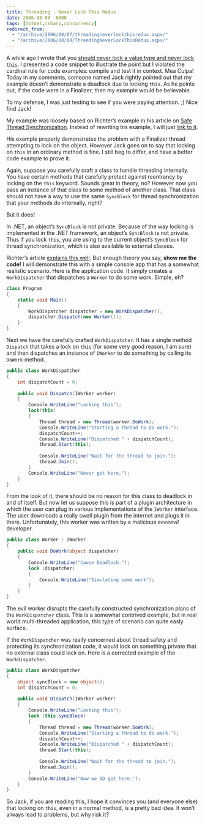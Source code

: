 ```yaml
---
title: Threading - Never Lock This Redux
date: 2006-08-08 -0800
tags: [dotnet,csharp,concurrency]
redirect_from:
  - "/archive/2006/08/07/threadingneverlockthisredux.aspx/"
  - "/archive/2006/08/08/ThreadingNeverLockThisRedux.aspx/"
---
```


A while ago I wrote that you [should never lock a value type and never lock `this`](https://haacked.com/archive/2005/04/12/neverlockthis.aspx "Threading Tips"). I presented a code snippet to illustrate the point but I violated the cardinal rule for code examples: compile and test it in context. Mea Culpa! Today in my comments, someone named Jack rightly pointed out that my example doesn’t demonstrate a deadlock due to locking `this`. As he points out, if the code were in a Finalizer, then my example would be believable.

To my defense, I was just testing to see if you were paying attention. ;) Nice find Jack!

My example was loosely based on Richter’s example in his article on [Safe Thread Synchronization](http://msdn.microsoft.com/msdnmag/issues/03/01/NET/ "Safe Thread Synchronization"). Instead of rewriting his example, I will just [link to it](http://msdn.microsoft.com/msdnmag/issues/03/01/NET/default.aspx?fig=true#fig7 "Figure 7 - Threads Banging Heads").

His example properly demonstrates the problem with a Finalizer thread attempting to lock on the object. However Jack goes on to say that locking on `this` in an ordinary method is fine. I still beg to differ, and have a better code example to prove it.

Again, suppose you carefully craft a class to handle threading
internally. You have certain methods that carefully protect against
reentrancy by locking on the `this` keyword. Sounds great in theory, no?
However now you pass an instance of that class to some method of another
class. That class should not have a way to use the same `SyncBlock` for
thread synchronization that your methods do internally, right?

But it does!

In .NET, an object’s `SyncBlock` is not private. Because of the way
locking is implemented in the .NET framework, an object’s `SyncBlock` is
not private. Thus if you lock `this`, you are using to the current
object’s `SyncBlock` for thread synchronization, which is also available
to external classes.

Richter’s article [explains this
well](http://msdn.microsoft.com/msdnmag/issues/03/01/NET/ "Safe Thread Synchronization").
But enough theory you say, **show me the code!** I will demonstrate this
with a simple console app that has a somewhat realistic scenario. Here
is the application code. It simply creates a `WorkDispatcher` that
dispatches a `Worker` to do some work. Simple, eh?

```csharp
class Program
{
    static void Main()
    {
        WorkDispatcher dispatcher = new WorkDispatcher();
        dispatcher.Dispatch(new Worker());
    }
}
```

Next we have the carefully crafted `WorkDispatcher`. It has a single
method `Dispatch` that takes a lock on `this` (for some very good
reason, I am sure) and then dispatches an instance of `IWorker` to do
something by calling its `DoWork` method.

```csharp
public class WorkDispatcher
{
    int dispatchCount = 0;
    
    public void Dispatch(IWorker worker)
    {
        Console.WriteLine("Locking this");
        lock(this)
        {
            Thread thread = new Thread(worker.DoWork);
            Console.WriteLine("Starting a thread to do work.");
            dispatchCount++;
            Console.WriteLine("Dispatched " + dispatchCount);
            thread.Start(this);
            
            Console.WriteLine("Wait for the thread to join.");
            thread.Join();
        }
        Console.WriteLine("Never get here.");
    }
}
```

From the look of it, there should be no reason for this class to
deadlock in and of itself. But now let us suppose this is part of a
plugin architecture in which the user can plug in various
implementations of the `IWorker` interface. The user downloads a really
swell plugin from the internet and plugs it in there. Unfortunately,
this worker was written by a malicious *eeeeevil* developer.

```csharp
public class Worker : IWorker
{        
    public void DoWork(object dispatcher)
    {
        Console.WriteLine("Cause Deadlock.");
        lock (dispatcher)
        {
            Console.WriteLine("Simulating some work");
        }
    }
}
```

The evil worker disrupts the carefully constructed synchronization plans
of the `WorkDispatcher` class. This is a somewhat contrived example, but
in real world multi-threaded application, this type of scenario can
quite easly surface.

If the `WorkDispatcher` was really concerned about thread safety and
protecting its synchronization code, it would lock on something private
that no external class could lock on. Here is a corrected example of the
`WorkDispatcher`.

```csharp
public class WorkDispatcher
{
    object syncBlock = new object();
    int dispatchCount = 0;
    
    public void Dispatch(IWorker worker)
    {
        Console.WriteLine("Locking this");
        lock (this.syncBlock)
        {
            Thread thread = new Thread(worker.DoWork);
            Console.WriteLine("Starting a thread to do work.");
            dispatchCount++;
            Console.WriteLine("Dispatched " + dispatchCount);
            thread.Start(this);
            
            Console.WriteLine("Wait for the thread to join.");
            thread.Join();
        }
        Console.WriteLine("Now we DO get here.");
    }
}
```

So Jack, if you are reading this, I hope it convinces you (and everyone
else) that locking on `this`, even in a normal method, is a pretty bad
idea. It won’t always lead to problems, but why risk it?
